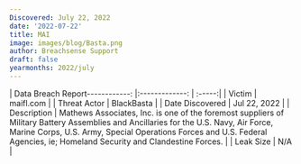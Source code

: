 ```yaml
---
Discovered: July 22, 2022
date: '2022-07-22'
title: MAI
image: images/blog/Basta.png
author: Breachsense Support
draft: false
yearmonths: 2022/july
---
```


| Data Breach Report------------:     |:-------------:    | :-----:|
| Victim      | maifl.com      | 
| Threat Actor      | BlackBasta      | 
| Date Discovered      | Jul 22, 2022      | 
| Description      | Mathews Associates, Inc. is one of the foremost suppliers of Military Battery Assemblies and Ancillaries for the U.S. Navy, Air Force, Marine Corps, U.S. Army, Special Operations Forces and U.S. Federal Agencies, ie; Homeland Security and Clandestine Forces.       | 
| Leak Size      | N/A      | 

